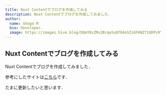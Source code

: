 ```yaml
---
title: Nuxt Contentでブログを作成してみる
description: Nuxt Contentでブログを作成してみました．
author:
  name: Shogo M
  bio: Developer.
  image: https://images.hive.blog/DQmYBsZMv2BrqwSuQf84nSZi6FHNZf1UDPv9YzqTo7w5qjw/IMG_0435.JPG
---
```


<author :author="author"></author>

## Nuxt Contentでブログを作成してみる

Nuxt Contentでブログを作成してみました．

参考にしたサイトは[こちら](https://nuxtjs.org/blog/creating-blog-with-nuxt-content)です．

たまに更新したいと思います．